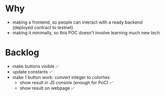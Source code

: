 # Why

- making a frontend, so people can interact with a ready backend (deployed contract to testnet)
- making it minimally, so this POC doesn't involve learning much new tech

# Backlog

- make buttons visible ✅
- update constants ✅
- make 1 button work: convert integer to colorhex
  - show result in JS console (enough for PoC) ✅
  - show result on webpage ✅

